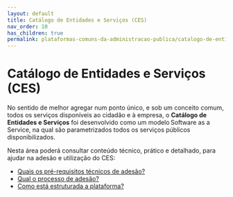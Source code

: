 ```yaml
---
layout: default
title: Catálogo de Entidades e Serviços (CES)
nav_order: 10
has_children: true
permalink: plataformas-comuns-da-administracao-publica/catalogo-de-entidades-e-servicos-ces
---
```


# Catálogo de Entidades e Serviços (CES)

No sentido de melhor agregar num ponto único, e sob um conceito comum, todos os serviços disponíveis ao cidadão e à empresa, o **Catálogo de Entidades e Serviços** foi desenvolvido como um modelo Software as a Service, na qual são parametrizados todos os serviços públicos disponibilizados.

Nesta área poderá consultar conteúdo técnico, prático e detalhado, para ajudar na adesão e utilização do CES:

- [Quais os pré-requisitos técnicos de adesão?](quais-os-pre-requisitos-tecnicos-de-adesao.md)
- [Qual o processo de adesão?](qual-o-processo-de-adesao.md)
- [Como está estruturada a plataforma?](como-esta-estruturada-a-plataforma.md)

